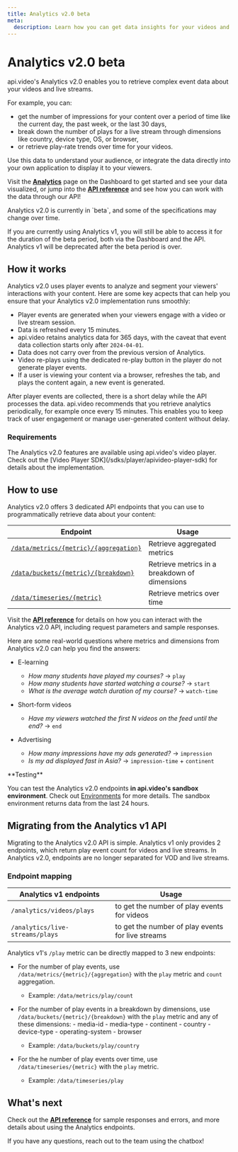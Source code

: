 ```yaml
---
title: Analytics v2.0 beta
meta: 
  description: Learn how you can get data insights for your videos and live streams using api.video's Analytics solution.
---
```


# Analytics v2.0 beta

api.video's Analytics v2.0 enables you to retrieve complex event data about your videos and live streams.

For example, you can:

- get the number of impressions for your content over a period of time like the current day, the past week, or the last 30 days,
- break down the number of plays for a live stream through dimensions like country, device type, OS, or browser,
- or retrieve play-rate trends over time for your videos.

Use this data to understand your audience, or integrate the data directly into your own application to display it to your viewers.

Visit the **[Analytics](https://dashboard.api.video/data)** page on the Dashboard to get started and see your data visualized, or jump into the **[API reference](/reference/api/Analytics-v2-beta)** and see how you can work with the data through our API!

<Callout pad="2" type="info">
Analytics v2.0 is currently in `beta`, and some of the specifications may change over time.

If you are currently using Analytics v1, you will still be able to access it for the duration of the beta period, both via the Dashboard and the API. Analytics v1 will be deprecated after the beta period is over.
</Callout>

## How it works

Analytics v2.0 uses player events to analyze and segment your viewers' interactions with your content. Here are some key acpects that can help you ensure that your Analytics v2.0 implementation runs smoothly:

- Player events are generated when your viewers engage with a video or live stream session.
- Data is refreshed every 15 minutes.
- api.video retains analytics data for 365 days, with the caveat that event data collection starts only after `2024-04-01`.
- Data does not carry over from the previous version of Analytics.
- Video re-plays using the dedicated re-play button in the player do not generate player events.
- If a user is viewing your content via a browser, refreshes the tab, and plays the content again, a new event is generated.

After player events are collected, there is a short delay while the API processes the data. api.video recommends that you retrieve analytics periodically, for example once every 15 minutes. This enables you to keep track of user engagement or manage user-generated content without delay.

### Requirements

<Callout pad="2" type="info">
The Analytics v2.0 features are available using api.video's video player. Check out the [Video Player SDK](/sdks/player/apivideo-player-sdk) for details about the implementation.
</Callout>

## How to use

Analytics v2.0 offers 3 dedicated API endpoints that you can use to programmatically retrieve data about your content:

| Endpoint                                                                                 | Usage                                         |
| ---------------------------------------------------------------------------------------- | --------------------------------------------- |
| [`/data/metrics/{metric}/{aggregation}`](/reference/api/Analytics-v2-beta#retrieve-aggregated-metrics) | Retrieve aggregated metrics                   |
| [`/data/buckets/{metric}/{breakdown}`](/reference/api/Analytics-v2-beta#retrieve-metrics-in-a-breakdown-of-dimensions)   | Retrieve metrics in a breakdown of dimensions |
| [`/data/timeseries/{metric}`](/reference/api/Analytics-v2-beta#retrieve-metrics-over-time)            | Retrieve metrics over time                    |

Visit the **[API reference](/reference/api/Analytics-v2-beta)** for details on how you can interact with the Analytics v2.0 API, including request parameters and sample responses.

Here are some real-world questions where metrics and dimensions from Analytics v2.0 can help you find the answers:

- E-learning
    - *How many students have played my courses?* → `play`
    - *How many students have started watching a course?* → `start`
    - *What is the average watch duration of my course?* → `watch-time`
    
- Short-form videos
    - *Have my viewers watched the first N videos on the feed until the end?* → `end`
    
- Advertising
    - *How many impressions have my ads generated?*  → `impression`
    - *Is my ad displayed fast in Asia?*  → `impression-time` + `continent`

<Callout pad="2" type="info">
**Testing**

You can test the Analytics v2.0 endpoints **in api.video's sandbox environment**. Check out [Environments](/reference#environments) for more details. The sandbox environment returns data from the last 24 hours.
</Callout>

## Migrating from the Analytics v1 API

Migrating to the Analytics v2.0 API is simple. Analytics v1 only provides 2 endpoints, which return play event count for videos and live streams. In Analytics v2.0, endpoints are no longer separated for VOD and live streams.

### Endpoint mapping

| Analytics v1 endpoints          | Usage                                             |
| ------------------------------- | --------------------------------------------------|
| `/analytics/videos/plays`       | to get the number of play events for videos       |
| `/analytics/live-streams/plays` | to get the number of play events for live streams |

Analytics v1's `/play` metric can be directly mapped to 3 new endpoints:

- For the number of play events, use `/data/metrics/{metric}/{aggregation}` with the `play` metric and `count` aggregation.
    - Example: `/data/metrics/play/count`

- For the number of play events in a breakdown by dimensions, use `/data/buckets/{metric}/{breakdown}` with the `play` metric and any of these dimensions:
        - media-id
        - media-type
        - continent
        - country
        - device-type
        - operating-system
        - browser
    - Example: `/data/buckets/play/country`

- For the he number of play events over time, use `/data/timeseries/{metric}` with the `play` metric.
    - Example: `/data/timeseries/play`

## What's next

Check out the **[API reference](/reference/api/Analytics-v2-beta)** for sample responses and errors, and more details about using the Analytics endpoints.

If you have any questions, reach out to the team using the chatbox!